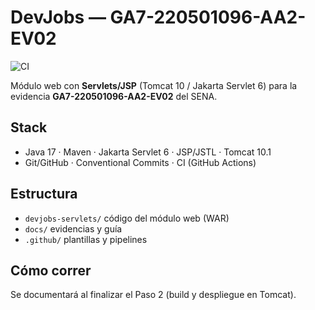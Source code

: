 # DevJobs — GA7-220501096-AA2-EV02

![CI](https://github.com/sergiosilva-dev/DevJobs-AA2-EV02/actions/workflows/maven.yml/badge.svg)

Módulo web con **Servlets/JSP** (Tomcat 10 / Jakarta Servlet 6) para la evidencia **GA7-220501096-AA2-EV02** del SENA.

## Stack

- Java 17 · Maven · Jakarta Servlet 6 · JSP/JSTL · Tomcat 10.1
- Git/GitHub · Conventional Commits · CI (GitHub Actions)

## Estructura

- `devjobs-servlets/` código del módulo web (WAR)
- `docs/` evidencias y guía
- `.github/` plantillas y pipelines

## Cómo correr

Se documentará al finalizar el Paso 2 (build y despliegue en Tomcat).
